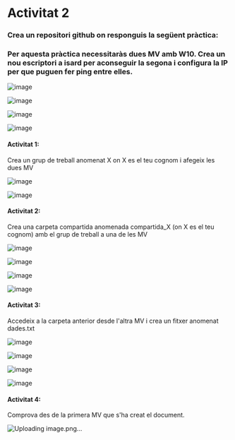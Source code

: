 
# Activitat 2
### Crea un repositori github on responguis la següent pràctica:

### Per aquesta pràctica necessitaràs dues MV amb W10. Crea un nou escriptori a isard per aconseguir la segona i configura la IP per que puguen fer ping entre elles.

![image](https://github.com/user-attachments/assets/d7fe5af5-af4d-4635-8e11-80a589777685)

![image](https://github.com/user-attachments/assets/349a38a7-fc40-4ba0-8fe3-cc9cbc4efce9)

![image](https://github.com/user-attachments/assets/15e120f2-3951-4bb1-9bf0-5d0d6ab7a956)

![image](https://github.com/user-attachments/assets/9017187f-34cd-4e24-890b-8a49825c4e46)

#### Activitat 1:
Crea un grup de treball anomenat X on X es el teu cognom i afegeix les dues MV

![image](https://github.com/user-attachments/assets/6a04e62c-7136-4af8-83f5-3a861038d135)

![image](https://github.com/user-attachments/assets/ba088c3e-3141-4455-aba4-e792bfd43f7e)


#### Activitat 2:
Crea una carpeta compartida anomenada compartida_X (on X es el teu cognom) amb el grup de treball a una de les MV

![image](https://github.com/user-attachments/assets/f5a67472-700c-4168-b73d-5f58eaa0da9e)

![image](https://github.com/user-attachments/assets/71977fd8-cfa6-4dee-9089-ede8c196cbbf)

![image](https://github.com/user-attachments/assets/f57423c2-25fc-4a99-aeab-4b2eb80c8cac)

![image](https://github.com/user-attachments/assets/7bdea765-075c-4d74-8898-e6f4d57c313a)


#### Activitat 3:
Accedeix a la carpeta anterior desde l'altra MV i crea un fitxer anomenat dades.txt

![image](https://github.com/user-attachments/assets/28077905-10e1-4930-a4cf-b043d3d693f4)

![image](https://github.com/user-attachments/assets/6f025616-4343-438b-b9a0-a2673ca1336d)

![image](https://github.com/user-attachments/assets/5841eba2-62f0-4ea2-9c8f-124c282c3eda)

![image](https://github.com/user-attachments/assets/6fcc5d31-97f7-462c-9051-7232f477e155)

#### Activitat 4:
Comprova des de la primera MV que s'ha creat el document.

![Uploading image.png…]()
